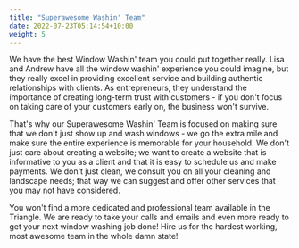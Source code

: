 ```yaml
---
title: "Superawesome Washin' Team"
date: 2022-07-23T05:14:54+10:00
weight: 5
---
```


We have the best Window Washin' team you could put together really. Lisa and Andrew have all the window washin' experience you could imagine, but they really excel in providing excellent service and building authentic relationships with clients. As entrepreneurs, they understand the importance of creating long-term trust with customers - if you don't focus on taking care of your customers early on, the business won't survive.

That's why our Superawesome Washin' Team is focused on making sure that we don't just show up and wash windows - we go the extra mile and make sure the entire experience is memorable for your household. We don't just care about creating a website; we want to create a website that is informative to you as a client and that it is easy to schedule us and make payments. We don't just clean, we consult you on all your cleaning and landscape needs; that way we can suggest and offer other services that you may not have considered. 

You won't find a more dedicated and professional team available in the Triangle. We are ready to take your calls and emails and even more ready to get your next window washing job done! Hire us for the hardest working, most awesome team in the whole damn state!
